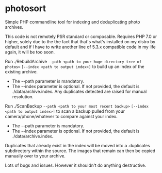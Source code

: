 # photosort
Simple PHP commandline tool for indexing and deduplicating photo archives.

This code is not remotely PSR standard or composable. Requires PHP 7.0 or higher, solely due to the the fact that that's what's installed on my distro by default and if I have to write another line of 5.3.x compatible code in my life again, it will be too soon.

Run ./RebuildArchive `--path <path to your huge directory tree of photos>` `[--index <path to output index>]` to build up an index of the existing archive.
- The --path parameter is mandatory.
- The --index parameter is optional. If not provided, the default is ./data/archive.index.
Any duplicates detected are raised for manual resolution.

Run ./ScanBackup `--path <path to your most recent backup>` `[--index <path to output index>]` to scan a backup pulled from your camera/phone/whatever to compare against your index.
- The --path parameter is mandatory.
- The --index parameter is optional. If not provided, the default is ./data/archive.index.

Duplicates that already exist in the index will be moved into a .duplicates subdirectory within the source. The images that remain can then be copied manually over to your archive.

Lots of bugs and issues. However it shouldn't do anything destructive.
